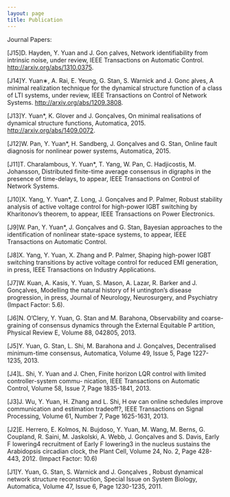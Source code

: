```yaml
---
layout: page
title: Publication
---
```


Journal Papers:


[J15]D. Hayden, Y. Yuan and J. Gon ̧calves, Network identifiability from intrinsic noise, under review, IEEE Transactions on Automatic Control. http://arxiv.org/abs/1310.0375.

[J14]Y. Yuan∗, A. Rai, E. Yeung, G. Stan, S. Warnick and J. Gonc ̧alves, A minimal realization technique for the dynamical structure function of a class of LTI systems, under review, IEEE Transactions on Control of Network Systems. http://arxiv.org/abs/1209.3808.

[J13]Y. Yuan*, K. Glover and J. Gonçalves, On minimal realisations of dynamical structure functions, Automatica, 2015. http://arxiv.org/abs/1409.0072.

[J12]W. Pan, Y. Yuan*, H. Sandberg, J. Gonçalves and G. Stan, Online fault diagnosis for nonlinear power systems, Automatica, 2015.

[J11]T. Charalambous, Y. Yuan*, T. Yang, W. Pan, C. Hadjicostis, M. Johansson, Distributed finite-time average consensus in digraphs in the presence of time-delays, to appear, IEEE Transactions on Control of Network Systems.

[J10]X. Yang, Y. Yuan*, Z. Long, J. Gonçalves and P. Palmer, Robust stability analysis of active voltage control for high-power IGBT switching by Kharitonov’s theorem, to appear, IEEE Transactions on Power Electronics.

[J9]W. Pan, Y. Yuan*, J. Gonçalves and G. Stan, Bayesian approaches to the identification of nonlinear state-space systems, to appear, IEEE Transactions on Automatic Control.

[J8]X. Yang, Y. Yuan, X. Zhang and P. Palmer, Shaping high-power IGBT switching transitions by active voltage control for reduced EMI generation, in press, IEEE Transactions on Industry Applications.

[J7]W. Kuan, A. Kasis, Y. Yuan, S. Mason, A. Lazar, R. Barker and J. Gonçalves, Modelling the natural history of H untington’s disease progression, in press, Journal of Neurology, Neurosurgery, and Psychiatry (Impact Factor: 5.6).

[J6]N. O’Clery, Y. Yuan, G. Stan and M. Barahona, Observability and coarse-graining of consensus dynamics through the External Equitable P artition, Physical Review E, Volume 88, 042805, 2013.

[J5]Y. Yuan, G. Stan, L. Shi, M. Barahona and J. Gonçalves, Decentralised minimum-time consensus, Automatica, Volume 49, Issue 5, Page 1227-1235, 2013.

[J4]L. Shi, Y. Yuan and J. Chen, Finite horizon LQR control with limited controller-system commu- nication, IEEE Transactions on Automatic Control, Volume 58, Issue 7, Page 1835-1841, 2013.

[J3]J. Wu, Y. Yuan, H. Zhang and L. Shi, H ow can online schedules improve communication and estimation tradeoff?, IEEE Transactions on Signal Processing, Volume 61, Number 7, Page 1625-1631, 2013.

[J2]E. Herrero, E. Kolmos, N. Bujdoso, Y. Yuan, M. Wang, M. Berns, G. Coupland, R. Saini, M. Jaskolski, A. Webb, J. Gonçalves and S. Davis, Early F lowering4 recruitment of Early F lowering3 in the nucleus sustains the Arabidopsis circadian clock, the Plant Cell, Volume 24, No. 2, Page 428-443, 2012. (Impact Factor: 10.6)

[J1]Y. Yuan, G. Stan, S. Warnick and J. Gonçalves , Robust dynamical network structure reconstruction, Special Issue on System Biology, Automatica, Volume 47, Issue 6, Page 1230-1235, 2011.

